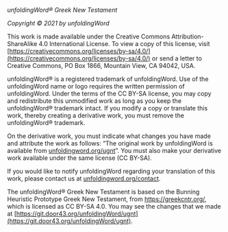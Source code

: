 *unfoldingWord® Greek New Testament*

*Copyright © 2021 by unfoldingWord*

This work is made available under the Creative Commons Attribution-ShareAlike 4.0 International License. To view a copy of this license, visit [https://creativecommons.org/licenses/by-sa/4.0/](https://creativecommons.org/licenses/by-sa/4.0/) or send a letter to Creative Commons, PO Box 1866, Mountain View, CA 94042, USA.

unfoldingWord® is a registered trademark of unfoldingWord. Use of the unfoldingWord name or logo requires the written permission of unfoldingWord. Under the terms of the CC BY-SA license, you may copy and redistribute this unmodified work as long as you keep the unfoldingWord® trademark intact. If you modify a copy or translate this work, thereby creating a derivative work, you must remove the unfoldingWord® trademark.

On the derivative work, you must indicate what changes you have made and attribute the work as follows: “The original work by unfoldingWord is available from [unfoldingword.org/ugnt](https://www.unfoldingword.org/ugnt)”. You must also make your derivative work available under the same license (CC BY-SA).

If you would like to notify unfoldingWord regarding your translation of this work, please contact us at [unfoldingword.org/contact](https://www.unfoldingword.org/contact).

The unfoldingWord® Greek New Testament is based on the Bunning Heuristic Prototype Greek New Testament, from https://greekcntr.org/, which is licensed as CC BY-SA 4.0. You may see the changes that we made at [https://git.door43.org/unfoldingWord/ugnt](https://git.door43.org/unfoldingWord/ugnt).

